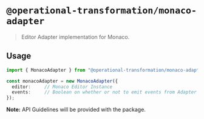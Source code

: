 # `@operational-transformation/monaco-adapter`

> Editor Adapter implementation for Monaco.

## Usage

```ts
import { MonacoAdapter } from "@operational-transformation/monaco-adapter";

const monacoAdapter = new MonacoAdapter({
  editor:     // Monaco Editor Instance
  events:     // Boolean on whether or not to emit events from Adapter (optional)
});
```

**Note:** API Guidelines will be provided with the package.
